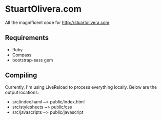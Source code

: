 StuartOlivera.com
=================
All the magnificent code for http://stuartolivera.com

Requirements
-----------------
* Ruby
* Compass
* bootstrap-sass gem

Compiling
-----------------
Currently, I'm using LiveReload to process everything locally. Below are the output locations:

* src/index.haml ~> public/index.html
* src/stylesheets ~> public/css
* src/javascripts ~> public/javascript
